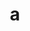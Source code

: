 ---
layout: cake
title:  a
type: cake
bannerimg: /banners/cakebanner
comic: cake_59.png
name: The Wall
hovertext: heh heh
next: 60
prev: 58
---